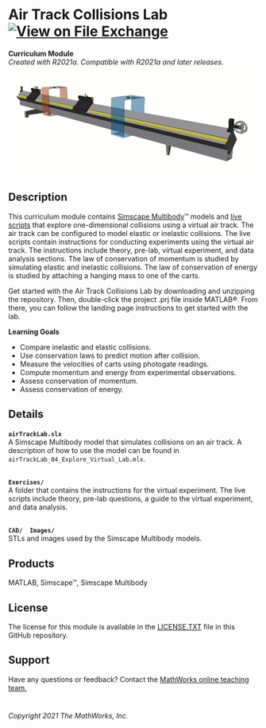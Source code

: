 # Air Track Collisions Lab [![View <File Exchange Title> on File Exchange](https://www.mathworks.com/matlabcentral/images/matlab-file-exchange.svg)](https://www.mathworks.com/matlabcentral/fileexchange/####-Phase-Plane-and-Slope-Field)
**Curriculum Module**  
_Created with R2021a. Compatible with R2021a and later releases._  

<img src="./SupportingFiles/airTrackAnimation.gif" width="700">

## Description ##
This curriculum module contains [Simscape Multibody](https://www.mathworks.com/products/simmechanics.html)&trade; models and [live scripts](https://www.mathworks.com/products/matlab/live-editor.html) that explore one-dimensional collisions using a virtual air track. The air track can be configured to model elastic or inelastic collisions. The live scripts contain instructions for conducting experiments using the virtual air track. The instructions include theory, pre-lab, virtual experiment, and data analysis sections. The law of conservation of momentum is studied by simulating elastic and inelastic collisions. The law of conservation of energy is studied by attaching a hanging mass to one of the carts.

Get started with the Air Track Collisions Lab by downloading and unzipping the repository. Then, double-click the project .prj file inside MATLAB&reg;. From there, you can follow the landing page instructions to get started with the lab.

**Learning Goals**
- Compare inelastic and elastic collisions.
- Use conservation laws to predict motion after collision.
- Measure the velocities of carts using photogate readings.
- Compute momentum and energy from experimental observations.
- Assess conservation of momentum.
- Assess conservation of energy.

## Details ##

**`airTrackLab.slx`**  
A Simscape Multibody model that simulates collisions on an air track. A description of how to use the model can be found in `airTrackLab_04_Explore_Virtual_Lab.mlx`.

## ##

**`Exercises/`**  
A folder that contains the instructions for the virtual experiment. The live scripts include theory, pre-lab questions, a guide to the virtual experiment, and data analysis.

## ##
**`CAD/  Images/`**  
STLs and images used by the Simscape Multibody models.

## Products ##
MATLAB, Simscape&trade;, Simscape Multibody

## License ##
The license for this module is available in the [LICENSE.TXT](license.txt) file in this GitHub repository.

## Support ##
Have any questions or feedback? Contact the <a href="mailto:onlineteaching@mathworks.com">MathWorks online teaching team.</a>

# #

_Copyright 2021 The MathWorks, Inc._
